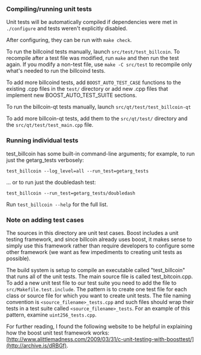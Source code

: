 ### Compiling/running unit tests

Unit tests will be automatically compiled if dependencies were met in `./configure`
and tests weren't explicitly disabled.

After configuring, they can be run with `make check`.

To run the billcoind tests manually, launch `src/test/test_billcoin`. To recompile
after a test file was modified, run `make` and then run the test again. If you
modify a non-test file, use `make -C src/test` to recompile only what's needed
to run the billcoind tests.

To add more billcoind tests, add `BOOST_AUTO_TEST_CASE` functions to the existing
.cpp files in the `test/` directory or add new .cpp files that
implement new BOOST_AUTO_TEST_SUITE sections.

To run the billcoin-qt tests manually, launch `src/qt/test/test_billcoin-qt`

To add more billcoin-qt tests, add them to the `src/qt/test/` directory and
the `src/qt/test/test_main.cpp` file.

### Running individual tests

test_billcoin has some built-in command-line arguments; for
example, to run just the getarg_tests verbosely:

    test_billcoin --log_level=all --run_test=getarg_tests

... or to run just the doubledash test:

    test_billcoin --run_test=getarg_tests/doubledash

Run `test_billcoin --help` for the full list.

### Note on adding test cases

The sources in this directory are unit test cases.  Boost includes a
unit testing framework, and since billcoin already uses boost, it makes
sense to simply use this framework rather than require developers to
configure some other framework (we want as few impediments to creating
unit tests as possible).

The build system is setup to compile an executable called "test_billcoin"
that runs all of the unit tests.  The main source file is called
test_bitcoin.cpp. To add a new unit test file to our test suite you need
to add the file to `src/Makefile.test.include`. The pattern is to create
one test file for each class or source file for which you want to create
unit tests.  The file naming convention is `<source_filename>_tests.cpp`
and such files should wrap their tests in a test suite
called `<source_filename>_tests`. For an example of this pattern,
examine `uint256_tests.cpp`.

For further reading, I found the following website to be helpful in
explaining how the boost unit test framework works:
[http://www.alittlemadness.com/2009/03/31/c-unit-testing-with-boosttest/](http://archive.is/dRBGf).
